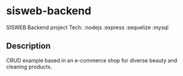 # sisweb-backend

SISWEB Backend project
Tech: :nodejs :express :sequelize :mysql

## Description

CRUD example based in an e-commerce shop for diverse beauty and cleaning products.
